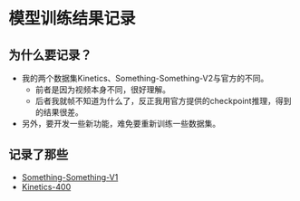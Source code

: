 # 模型训练结果记录

## 为什么要记录？

+ 我的两个数据集Kinetics、Something-Something-V2与官方的不同。
    + 前者是因为视频本身不同，很好理解。
    + 后者我就帧不知道为什么了，反正我用官方提供的checkpoint推理，得到的结果很差。
+ 另外，要开发一些新功能，难免要重新训练一些数据集。

## 记录了那些
+ [Something-Something-V1](/results/sthv1.md)
+ [Kinetics-400](/results/kinetics400.md)